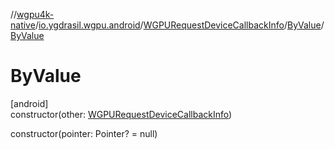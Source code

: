 //[wgpu4k-native](../../../../index.md)/[io.ygdrasil.wgpu.android](../../index.md)/[WGPURequestDeviceCallbackInfo](../index.md)/[ByValue](index.md)/[ByValue](-by-value.md)

# ByValue

[android]\
constructor(other: [WGPURequestDeviceCallbackInfo](../index.md))

constructor(pointer: Pointer? = null)